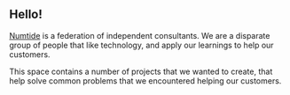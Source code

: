 ## Hello!

<a href="https://numtide.com">Numtide</a> is a federation of independent consultants. We are a disparate group
of people that like technology, and apply our learnings to help our customers.

This space contains a number of projects that we wanted to create, that help
solve common problems that we encountered helping our customers.
